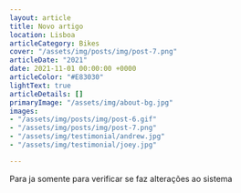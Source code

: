```yaml
---
layout: article
title: Novo artigo
location: Lisboa
articleCategory: Bikes
cover: "/assets/img/posts/img/post-7.png"
articleDate: "2021"
date: 2021-11-01 00:00:00 +0000
articleColor: "#E83030"
lightText: true
articleDetails: []
primaryImage: "/assets/img/about-bg.jpg"
images:
- "/assets/img/posts/img/post-6.gif"
- "/assets/img/posts/img/post-7.png"
- "/assets/img/testimonial/andrew.jpg"
- "/assets/img/testimonial/joey.jpg"

---
```

Para ja somente para verificar se faz alterações ao sistema